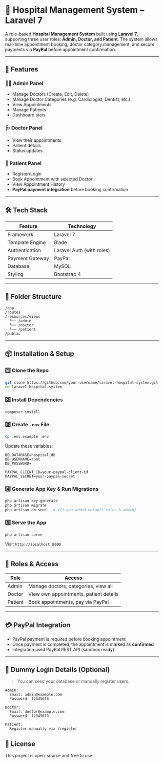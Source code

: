 # 🏥 Hospital Management System – Laravel 7

A role-based **Hospital Management System** built using **Laravel 7**, supporting three user roles: **Admin, Doctor, and Patient**. The system allows real-time appointment booking, doctor category management, and secure payments via **PayPal** before appointment confirmation.

---

## 🚀 Features

### 👨‍⚕️ Admin Panel
- Manage Doctors (Create, Edit, Delete)
- Manage Doctor Categories (e.g. Cardiologist, Dentist, etc.)
- View Appointments
- Manage Patients
- Dashboard stats

### 🩺 Doctor Panel
- View their appointments
- Patient details
- Status updates

### 👤 Patient Panel
- Register/Login
- Book Appointment with selected Doctor
- View Appointment History
- **PayPal payment integration** before booking confirmation

---

## 🛠️ Tech Stack

| Feature        | Technology         |
|----------------|--------------------|
| Framework      | Laravel 7          |
| Template Engine| Blade              |
| Authentication| Laravel Auth (with roles) |
| Payment Gateway| PayPal             |
| Database       | MySQL              |
| Styling        | Bootstrap 4        |

---

## 📂 Folder Structure

```
/app
/routes
/resources/views
  └── /admin
  └── /doctor
  └── /patient
/public
```

---

## 📦 Installation & Setup

### 1️⃣ Clone the Repo

```bash
git clone https://github.com/your-username/laravel-hospital-system.git
cd laravel-hospital-system
```

### 2️⃣ Install Dependencies

```bash
composer install
```

### 3️⃣ Create `.env` File

```bash
cp .env.example .env
```

Update these variables:

```env
DB_DATABASE=hospital_db
DB_USERNAME=root
DB_PASSWORD=

PAYPAL_CLIENT_ID=your-paypal-client-id
PAYPAL_SECRET=your-paypal-secret
```

### 4️⃣ Generate App Key & Run Migrations

```bash
php artisan key:generate
php artisan migrate
php artisan db:seed   # (If you added default roles & admin)
```

### 5️⃣ Serve the App

```bash
php artisan serve
```

Visit `http://localhost:8000`

---

## 🔐 Roles & Access

| Role   | Access                                   |
|--------|------------------------------------------|
| Admin  | Manage doctors, categories, view all     |
| Doctor | View own appointments, patient details   |
| Patient| Book appointments, pay via PayPal        |

---

## 💳 PayPal Integration

- PayPal payment is required before booking appointment
- Once payment is completed, the appointment is marked as **confirmed**
- Integration used PayPal REST API (sandbox ready)

---

## 🔐 Dummy Login Details (Optional)

> You can seed your database or manually register users.

```text
Admin:
  Email: admin@example.com
  Password: 12345678

Doctor:
  Email: doctor@example.com
  Password: 12345678

Patient:
  Register manually via /register
```


## 📄 License

This project is open-source and free to use.


